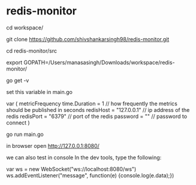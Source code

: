 # redis-monitor

cd workspace/

git clone https://github.com/shivshankarsingh98/redis-monitor.git

cd redis-monitor/src


export GOPATH=/Users/manasasingh/Downloads/workspace/redis-monitor/

go get -v

set this variable in main.go

var (
metricFrequency time.Duration = 1  // how frequently the metrics should be published in seconds
redisHost = "127.0.0.1"            // ip address of the redis
redisPort = "6379"                 // port of the redis
password = ""                      // password to connect
)

go run main.go

in browser open http://127.0.0.1:8080/

we can also test in console
In the dev tools, type the following:

var ws = new WebSocket("ws://localhost:8080/ws")
ws.addEventListener("message", function(e) {console.log(e.data);})


